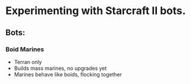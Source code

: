 # Experimenting with Starcraft II bots.

## Bots:

### Boid Marines

- Terran only
- Builds mass marines, no upgrades yet
- Marines behave like boids, flocking together
